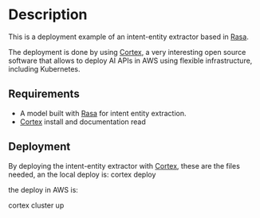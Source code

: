 # Description
This is a deployment example of an intent-entity extractor based in [Rasa](https://rasa.com/docs/).

The deployment is done by using [Cortex](https://docs.cortex.dev/), a very interesting open source software that allows to deploy AI APIs in AWS using flexible infrastructure, including Kubernetes.


## Requirements
- A model built with [Rasa](https://rasa.com/docs/) for intent entity extraction.
- [Cortex](https://docs.cortex.dev/) install and documentation read

## Deployment
By deploying the intent-entity extractor with [Cortex](https://docs.cortex.dev/), these are the files needed, an
the local deploy is:
cortex deploy

the deploy in AWS is:

cortex cluster up






